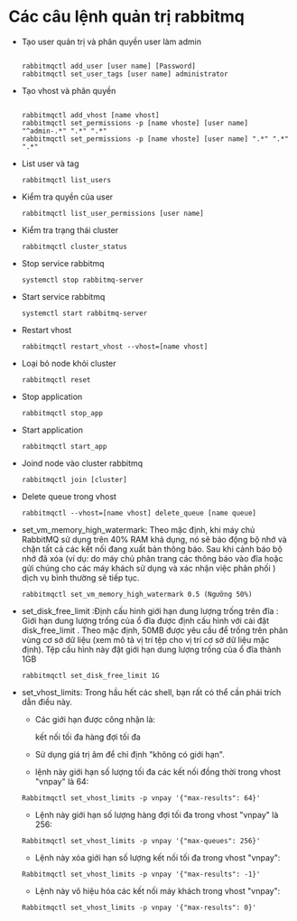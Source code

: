 # Các câu lệnh quản trị rabbitmq

- Tạo user quản trị và phân quyền user làm admin

    ```

    rabbitmqctl add_user [user name] [Password]
    rabbitmqctl set_user_tags [user name] administrator

    ```

- Tạo vhost và phân quyền

    ```

    rabbitmqctl add_vhost [name vhost]
    rabbitmqctl set_permissions -p [name vhoste] [user name] "^admin-.*" ".*" ".*"
    rabbitmqctl set_permissions -p [name vhoste] [user name] ".*" ".*" ".*"

    ```

- List user và tag

    ` rabbitmqctl list_users `

- Kiểm tra quyền của user

    ` rabbitmqctl list_user_permissions [user name] `

- Kiểm tra trạng thái cluster

    ` rabbitmqctl cluster_status `

- Stop service rabbitmq

    ` systemctl stop rabbitmq-server `

- Start service rabbitmq

    ` systemctl start rabbitmq-server `

- Restart vhost

    ` rabbitmqctl restart_vhost --vhost=[name vhost] `

- Loại bỏ node khỏi cluster

    ` rabbitmqctl reset ` 

- Stop application

    ` rabbitmqctl stop_app `

- Start application

    ` rabbitmqctl start_app `

- Joind node vào cluster rabbitmq

    ` rabbitmqctl join [cluster] `

- Delete queue trong vhost

    ` rabbitmqctl --vhost=[name vhost] delete_queue [name queue] `

- set_vm_memory_high_watermark: Theo mặc định, khi máy chủ RabbitMQ sử dụng trên 40% RAM khả dụng, nó sẽ báo động bộ nhớ và chặn tất cả các kết nối đang xuất bản thông báo. Sau khi cảnh báo bộ nhớ đã xóa (ví dụ: do máy chủ phân trang các thông báo vào đĩa hoặc gửi chúng cho các máy khách sử dụng và xác nhận việc phân phối ) dịch vụ bình thường sẽ tiếp tục.

    ` rabbitmqctl set_vm_memory_high_watermark 0.5 (Ngưỡng 50%) `

- set_disk_free_limit :Định cấu hình giới hạn dung lượng trống trên đĩa : Giới hạn dung lượng trống của ổ đĩa được định cấu hình với cài đặt disk_free_limit . Theo mặc định, 50MB được yêu cầu để trống trên phân vùng cơ sở dữ liệu (xem mô tả vị trí tệp cho vị trí cơ sở dữ liệu mặc định). Tệp cấu hình này đặt giới hạn dung lượng trống của ổ đĩa thành 1GB

    ` rabbitmqctl set_disk_free_limit 1G `

- set_vhost_limits: Trong hầu hết các shell, bạn rất có thể cần phải trích dẫn điều này.

	- Các giới hạn được công nhận là:

		kết nối tối đa
		hàng đợi tối đa

	- Sử dụng giá trị âm để chỉ định "không có giới hạn".

	- lệnh này giới hạn số lượng tối đa các kết nối đồng thời trong vhost "vnpay" là 64:

	` Rabbitmqctl set_vhost_limits -p vnpay '{"max-results": 64}' `
	
	- Lệnh này giới hạn số lượng hàng đợi tối đa trong vhost "vnpay" là 256:

	` Rabbitmqctl set_vhost_limits -p vnpay '{"max-queues": 256}' `
	
	- Lệnh này xóa giới hạn số lượng kết nối tối đa trong vhost "vnpay":

	` Rabbitmqctl set_vhost_limits -p vnpay '{"max-results": -1}' `
	
	- Lệnh này vô hiệu hóa các kết nối máy khách trong vhost "vnpay":

	` Rabbitmqctl set_vhost_limits -p vnpay '{"max-results": 0}' `

    


